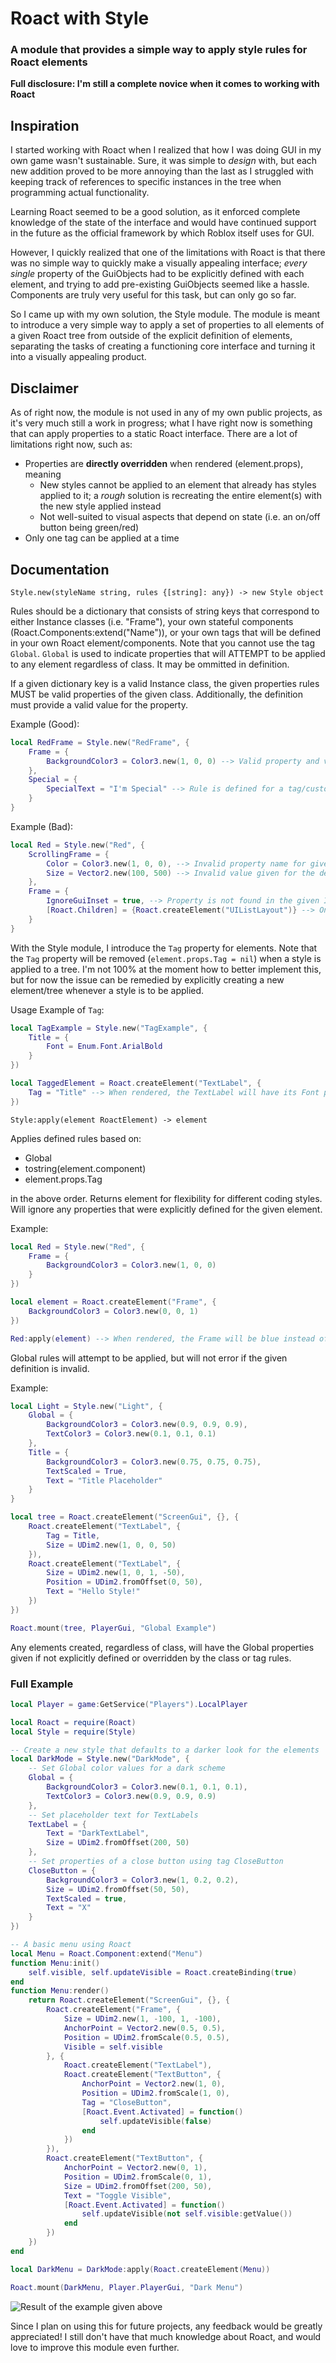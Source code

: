 # Roact with Style
### A module that provides a simple way to apply style rules for Roact elements
**Full disclosure: I'm still a complete novice when it comes to working with Roact**
## Inspiration
I started working with Roact when I realized that how I was doing GUI in my own game wasn't sustainable. Sure, it was simple to *design* with, but each new addition proved to be more annoying than the last as I struggled with keeping track of references to specific instances in the tree when programming actual functionality.

Learning Roact seemed to be a good solution, as it enforced complete knowledge of the state of the interface and would have continued support in the future as the official framework by which Roblox itself uses for GUI.

However, I quickly realized that one of the limitations with Roact is that there was no simple way to quickly make a visually appealing interface; *every single* property of the GuiObjects had to be explicitly defined with each element, and trying to add pre-existing GuiObjects seemed like a hassle. Components are truly very useful for this task, but can only go so far.

So I came up with my own solution, the Style module. The module is meant to introduce a very simple way to apply a set of properties to all elements of a given Roact tree from outside of the explicit definition of elements, separating the tasks of creating a functioning core interface and turning it into a visually appealing product.

## Disclaimer
As of right now, the module is not used in any of my own public projects, as it's very much still a work in progress; what I have right now is something that can apply properties to a static Roact interface. There are a lot of limitations right now, such as:
- Properties are **directly overridden** when rendered (element.props), meaning
    - New styles cannot be applied to an element that already has styles applied to it; a *rough* solution is recreating the entire element(s) with the new style applied instead
    - Not well-suited to visual aspects that depend on state (i.e. an on/off button being green/red)
- Only one tag can be applied at a time


## Documentation
`Style.new(styleName string, rules {[string]: any}) -> new Style object`

Rules should be a dictionary that consists of string keys
that correspond to either Instance classes (i.e. "Frame"),
your own stateful components (Roact.Components:extend("Name")),
or your own tags that will be defined in your own Roact element/components.
Note that you cannot use the tag `Global`. `Global` is used to
indicate properties that will ATTEMPT to be applied to any element
regardless of class. It may be ommitted in definition.

If a given dictionary key is a valid Instance class,
the given properties rules MUST be valid properties of the given class.
Additionally, the definition must provide a valid value for the property.

Example (Good):
```lua
local RedFrame = Style.new("RedFrame", {
    Frame = {
        BackgroundColor3 = Color3.new(1, 0, 0) --> Valid property and value
    },
    Special = {
        SpecialText = "I'm Special" --> Rule is defined for a tag/custom component, and thus any property/value can be given
    }
}
```
Example (Bad):
```lua
local Red = Style.new("Red", {
    ScrollingFrame = {
        Color = Color3.new(1, 0, 0), --> Invalid property name for given Instance class
        Size = Vector2.new(100, 500) --> Invalid value given for the defined property
    },
    Frame = {
        IgnoreGuiInset = true, --> Property is not found in the given Instance class
        [Roact.Children] = {Roact.createElement("UIListLayout")} --> Only strings can be used as property keys
    }
}
```
With the Style module, I introduce the `Tag` property for elements.
Note that the `Tag` property will be removed (`element.props.Tag = nil`)
when a style is applied to a tree. I'm not 100% at the moment how to
better implement this, but for now the issue can be remedied by
explicitly creating a new element/tree whenever a style is to be applied.

Usage Example of `Tag`:
```lua
local TagExample = Style.new("TagExample", {
    Title = {
        Font = Enum.Font.ArialBold
    }
})

local TaggedElement = Roact.createElement("TextLabel", {
    Tag = "Title" --> When rendered, the TextLabel will have its Font property set to ArialBold
})
```

`Style:apply(element RoactElement) -> element`

Applies defined rules based on:

- Global
- tostring(element.component)
- element.props.Tag

in the above order.
Returns element for flexibility for different coding styles.
Will ignore any properties that were explicitly defined for the given element.
    
Example:
```lua
local Red = Style.new("Red", {
    Frame = {
        BackgroundColor3 = Color3.new(1, 0, 0)
    }
})

local element = Roact.createElement("Frame", {
    BackgroundColor3 = Color3.new(0, 0, 1)
})

Red:apply(element) --> When rendered, the Frame will be blue instead of red regardless of styles applied
```
Global rules will attempt to be applied, but will not error if the given definition is invalid.

Example:
```lua
local Light = Style.new("Light", {
    Global = {
        BackgroundColor3 = Color3.new(0.9, 0.9, 0.9),
        TextColor3 = Color3.new(0.1, 0.1, 0.1)
    },
    Title = {
        BackgroundColor3 = Color3.new(0.75, 0.75, 0.75),
        TextScaled = True,
        Text = "Title Placeholder"
    }
}

local tree = Roact.createElement("ScreenGui", {}, {
    Roact.createElement("TextLabel", {
        Tag = Title,
        Size = UDim2.new(1, 0, 0, 50)
    }),
    Roact.createElement("TextLabel", {
        Size = UDim2.new(1, 0, 1, -50),
        Position = UDim2.fromOffset(0, 50),
        Text = "Hello Style!"
    })
})

Roact.mount(tree, PlayerGui, "Global Example")
```
Any elements created, regardless of class, will have the Global properties given
if not explicitly defined or overridden by the class or tag rules.

### Full Example
```lua
local Player = game:GetService("Players").LocalPlayer

local Roact = require(Roact)
local Style = require(Style)

-- Create a new style that defaults to a darker look for the elements
local DarkMode = Style.new("DarkMode", {
    -- Set Global color values for a dark scheme
    Global = {
        BackgroundColor3 = Color3.new(0.1, 0.1, 0.1),
        TextColor3 = Color3.new(0.9, 0.9, 0.9)
    },
    -- Set placeholder text for TextLabels
    TextLabel = {
        Text = "DarkTextLabel",
        Size = UDim2.fromOffset(200, 50)
    },
    -- Set properties of a close button using tag CloseButton
    CloseButton = {
        BackgroundColor3 = Color3.new(1, 0.2, 0.2),
        Size = UDim2.fromOffset(50, 50),
        TextScaled = true,
        Text = "X"
    }
})

-- A basic menu using Roact
local Menu = Roact.Component:extend("Menu")
function Menu:init()
    self.visible, self.updateVisible = Roact.createBinding(true)
end
function Menu:render()
    return Roact.createElement("ScreenGui", {}, {
        Roact.createElement("Frame", {
            Size = UDim2.new(1, -100, 1, -100),
            AnchorPoint = Vector2.new(0.5, 0.5),
            Position = UDim2.fromScale(0.5, 0.5),
            Visible = self.visible
        }, {
            Roact.createElement("TextLabel"),
            Roact.createElement("TextButton", {
                AnchorPoint = Vector2.new(1, 0),
                Position = UDim2.fromScale(1, 0),
                Tag = "CloseButton",
                [Roact.Event.Activated] = function()
                    self.updateVisible(false)
                end
            })
        }),
        Roact.createElement("TextButton", {
            AnchorPoint = Vector2.new(0, 1),
            Position = UDim2.fromScale(0, 1),
            Size = UDim2.fromOffset(200, 50),
            Text = "Toggle Visible",
            [Roact.Event.Activated] = function()
                self.updateVisible(not self.visible:getValue())
            end
        })
    })
end

local DarkMenu = DarkMode:apply(Roact.createElement(Menu))

Roact.mount(DarkMenu, Player.PlayerGui, "Dark Menu")
```
![Result of the example given above](example.png)

Since I plan on using this for future projects, any feedback would be greatly appreciated! I still don't have that much knowledge about Roact, and would love to improve this module even further.
